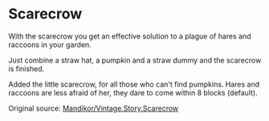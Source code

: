 # Scarecrow

With the scarecrow you get an effective solution to a plague of hares and raccoons in your garden.

Just combine a straw hat, a pumpkin and a straw dummy and the scarecrow is finished.

Added the little scarecrow, for all those who can't find pumpkins.
Hares and raccoons are less afraid of her, they dare to come within 8 blocks (default).


Original source: [Mandikor/Vintage.Story.Scarecrow](https://github.com/Mandikor/Vintage.Story.Scarecrow)
